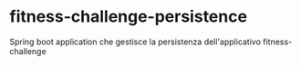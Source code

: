 # fitness-challenge-persistence
Spring boot application che gestisce la persistenza dell'applicativo fitness-challenge
